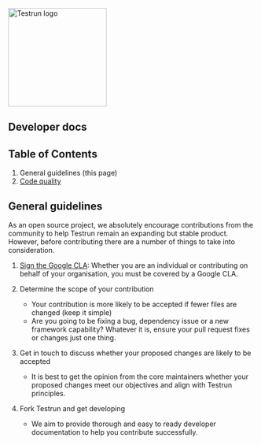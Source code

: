 <img width="200" alt="Testrun logo" src="https://user-images.githubusercontent.com/7399056/221927867-4190a4e8-a571-4e40-9c2b-65780ad9264c.png" alt="Testrun">

## Developer docs

## Table of Contents
1) General guidelines (this page)
2) [Code quality](code_quality.md)

## General guidelines
As an open source project, we absolutely encourage contributions from the community to help Testrun remain an expanding but stable product. However, before contributing there are a number of things to take into consideration.

1) [Sign the Google CLA](https://cla.developers.google.com/): Whether you are an individual or contributing on behalf of your organisation, you must be covered by a Google CLA.

2) Determine the scope of your contribution

    - Your contribution is more likely to be accepted if fewer files are changed (keep it simple)
    - Are you going to be fixing a bug, dependency issue or a new framework capability? Whatever it is, ensure your pull request fixes or changes just one thing.

3) Get in touch to discuss whether your proposed changes are likely to be accepted

    - It is best to get the opinion from the core maintainers whether your proposed changes meet our objectives and align with Testrun principles.

4) Fork Testrun and get developing

    - We aim to provide thorough and easy to ready developer documentation to help you contribute successfully.